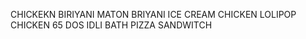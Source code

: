 CHICKEKN BIRIYANI
MATON BRIYANI
ICE CREAM
CHICKEN LOLIPOP
CHICKEN 65
DOS
IDLI
BATH
PIZZA
SANDWITCH 
